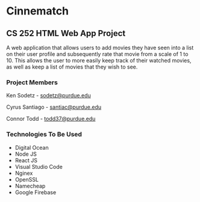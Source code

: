 # Cinnematch
## CS 252 HTML Web App Project
A web application that allows users to add movies they have seen into a list on their user profile and subsequently rate that movie from a scale of 1 to 10. This allows the user to more easily keep track of their watched movies, as well as keep a list of movies that they wish to see.

### Project Members 
Ken Sodetz - sodetz@purdue.edu

Cyrus Santiago - santiac@purdue.edu

Connor Todd - todd37@purdue.edu
### Technologies To Be Used
* Digital Ocean
* Node JS
* React JS
* Visual Studio Code
* Nginex
* OpenSSL
* Namecheap
* Google Firebase



